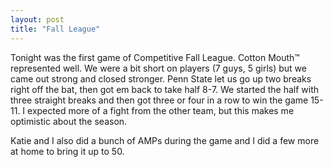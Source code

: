 ```yaml
---
layout: post
title: "Fall League"
---
```


Tonight was the first game of Competitive Fall League. Cotton Mouth&#8482; represented well. We were a bit short on players (7 guys, 5 girls) but we came out strong and closed stronger. Penn State let us go up two breaks right off the bat, then got em back to take half 8-7. We started the half with three straight breaks and then got three or four in a row to win the game 15-11. I expected more of a fight from the other team, but this makes me optimistic about the season. 

Katie and I also did a bunch of AMPs during the game and I did a few more at home to bring it up to 50.
